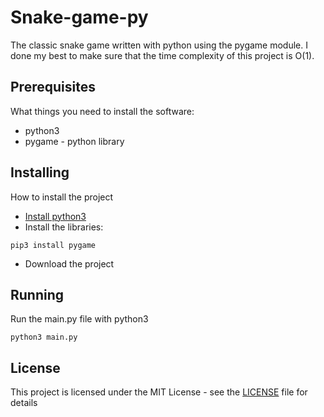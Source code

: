 # Snake-game-py

The classic snake game written with python using the pygame module.
I done my best to make sure that the time complexity of this project is O(1).

## Prerequisites

What things you need to install the software:
* python3
* pygame - python library

## Installing

How to install the project

* [Install python3](https://realpython.com/installing-python/)
* Install the libraries:
```
pip3 install pygame
```
* Download the project

## Running

Run the main.py file with python3
```
python3 main.py
```

## License

This project is licensed under the MIT License - see the [LICENSE](LICENSE) file for details